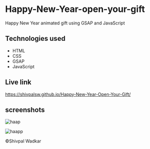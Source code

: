 # Happy-New-Year-open-your-gift

Happy New Year animated gift using GSAP and JavaScript

## Technologies used

* HTML
* CSS
* GSAP
* JavaScript

## Live link

https://shivpalsw.github.io/Happy-New-Year-Open-Your-Gift/


## screenshots

![haap](https://user-images.githubusercontent.com/71552773/208091573-3cd54fb7-ad0e-4db8-bb54-cd9c4f3bf1d4.PNG)


![haapp](https://user-images.githubusercontent.com/71552773/208091567-6e8f2d66-747f-48f1-a485-3ee7c46684ea.PNG)



©Shivpal Wadkar